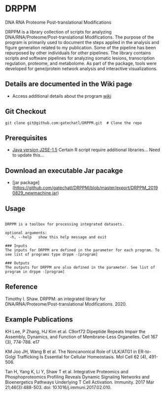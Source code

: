 # DRPPM
DNA RNA Proteome Post-translational Modifications 

DRPPM is a library collection of scripts for analyzing DNA/RNA/Proteome/Post-translational Modifications. The purpose of the program is primarily used to document the steps applied in the analysis and figure generation related to my publication. Some of the pipeline has been repurposed by other individuals for other pipelines. The library contains scripts and software pipelines for analyzing somatic lesions, transcription regulation, proteome, and metabolome. As part of the package, tools were developed for gene/protein network analysis and interactive visualizations. 

## Details are documented in the Wiki page 
* Access additional details about the program [wiki](https://github.com/gatechatl/DRPPM/wiki/)

## Git Checkout
```git clone git@github.com:gatechatl/DRPPM.git  # Clone the repo```

## Prerequisites
* [Java version J2SE-1.5](https://www.oracle.com/technetwork/java/javase/)
Certain R script require additional libraries... Need to update this...

## Download an executable Jar pacakge
* [jar package] (https://github.com/gatechatl/DRPPM/blob/master/export/DRPPM_20190829_newmachine.jar)

## Usage
```$ drppm 

DRPPM is a toolbox for processing integrated datasets.

optional arguments:
  -h, --help   show this help message and exit

### Inputs
The inputs for DRPPM are defined in the parameter for each program. To see list of programs type drppm -[program]

### Outputs
The outputs for DRPPM are also defined in the parameter. See list of program in drppm -[program]

```
## Reference
Timothy I. Shaw. DRPPM: an integrated library for DNA/RNA/Proteome/Post-translational Modifications. 2020.

## Example Publications
KH Lee, P Zhang, HJ Kim et al. C9orf72 Dipeptide Repeats Impair the Assembly, Dynamics, and Function of Membrane-Less Organelles. Cell 167 (3), 774-788. e17

KM Joo JH, Wang B et al. The Noncanonical Role of ULK/ATG1 in ER-to-Golgi Trafficking Is Essential for Cellular Homeostasis. Mol Cell 62 (4), 491-506.

Tan H, Yang K, Li Y, Shaw T et al. Integrative Proteomics and Phosphoproteomics Profiling Reveals Dynamic Signaling Networks and Bioenergetics Pathways Underlying T Cell Activation. Immunity. 2017 Mar 21;46(3):488-503. doi: 10.1016/j.immuni.2017.02.010.


